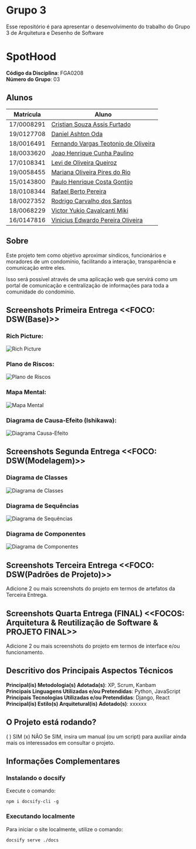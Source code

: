 # Grupo 3

Esse repositório é para apresentar o desenvolvimento do trabalho do Grupo 3 de Arquitetura e Desenho de Software

# SpotHood

**Código da Disciplina**: FGA0208<br>
**Número do Grupo**: 03<br>

## Alunos
| Matrícula | Aluno |
| -- | -- |
| 17/0008291 | [Cristian Souza Assis Furtado](https://github.com/csafurtado) |
| 19/0127708 | [Daniel Ashton Oda](https://github.com/danieloda) |
| 18/0016491 | [Fernando Vargas Teotonio de Oliveira](https://github.com/SFernandoS) |
| 18/0033620 | [Joao Henrique Cunha Paulino](https://github.com/JoaoHenrique12) |
| 17/0108341 | [Levi de Oliveira Queiroz](https://github.com/LeviQ27) |
| 19/0058455 | [Mariana Oliveira Pires do Rio](https://github.com/MarianaPRio) |
| 15/0143800 | [Paulo Henrique Costa Gontijo](https://github.com/paulohgontijoo) |
| 18/0108344 | [Rafael Berto Pereira](https://github.com/RafaelBP02) |
| 18/0027352 | [Rodrigo Carvalho dos Santos](https://github.com/Rocsantos) |
| 18/0068229 | [Victor Yukio Cavalcanti Miki](https://github.com/yukioz) |
| 16/0147816 | [Vinicius Edwardo Pereira Oliveira](https://github.com/viniciused26) |

## Sobre
Este projeto tem como objetivo aproximar síndicos, funcionários e moradores de um condomínio, facilitando a interação, transparência e comunicação entre eles.<br>

Isso será possível através de uma aplicação web que servirá como um portal de comunicação e centralização de informações para toda a comunidade do condomínio. 


## Screenshots Primeira Entrega <<FOCO: DSW(Base)>>
### Rich Picture: 
![Rich Picture](./assets/RichPicture.jpg)
### Plano de Riscos:
![Plano de Riscos](./assets/Riscos.png)
### Mapa Mental:
![Mapa Mental](./assets/print_mapa_mental.png)
### Diagrama de Causa-Efeito (Ishikawa):
![Diagrama Causa-Efeito](./assets/Diagrama_Ishikawa.png)

## Screenshots Segunda Entrega <<FOCO: DSW(Modelagem)>>
### Diagrama de Classes
![Diagrama de Classes](./assets/diagrama_de_classe.svg)
### Diagrama de Sequências
![Diagrama de Sequências](./assets/diag_seq1.png)
### Diagrama de Componentes
![Diagrama de Componentes](./assets/diagrama_de_componentes/diagrama_de_componentes.png)

## Screenshots Terceira Entrega <<FOCO: DSW(Padrões de Projeto)>>
Adicione 2 ou mais screenshots do projeto em termos de artefatos da Terceira Entrega.

## Screenshots Quarta Entrega (FINAL) <<FOCOS: Arquitetura & Reutilização de Software & PROJETO FINAL>>
Adicione 2 ou mais screenshots do projeto em termos de interface e/ou funcionamento.

## Descritivo dos Principais Aspectos Técnicos 
**Principal(is) Metodologia(s) Adotada(s)**: XP, Scrum, Kanbam<br>
**Principais Linguagens Utilizadas e/ou Pretendidas**: Python, JavaScript<br>
**Principais Tecnologias Utilizadas e/ou Pretendidas**: Django, React<br>
**Principal(is) Estilo(s) Arquitetural(is) Adotado(s)**: xxxxxx<br>

## O Projeto está rodando?
( ) SIM
(x) NÃO
Se SIM, insira um manual (ou um script) para auxiliar ainda mais os interessados em consultar o projeto.

## Informações Complementares 

### Instalando o docsify

Execute o comando:

```shell
npm i docsify-cli -g
```

### Executando localmente

Para iniciar o site localmente, utilize o comando:

```shell
docsify serve ./docs
```
